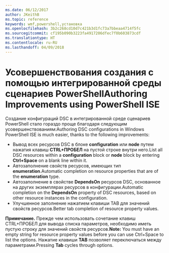 ```yaml
---
ms.date: 06/12/2017
author: JKeithB
ms.topic: reference
keywords: wmf,powershell,установка
ms.openlocfilehash: 3b2c268cd10d7c421b3d1fc73a7bbeaa4714f5fc
ms.sourcegitcommit: cf195b090b3223fa4917206dfec7f0b603873cdf
ms.translationtype: HT
ms.contentlocale: ru-RU
ms.lasthandoff: 04/09/2018
---
```

# <a name="authoring-improvements-using-powershell-ise"></a><span data-ttu-id="6b9db-102">Усовершенствования создания с помощью интегрированной среды сценариев PowerShell</span><span class="sxs-lookup"><span data-stu-id="6b9db-102">Authoring Improvements using PowerShell ISE</span></span>

<span data-ttu-id="6b9db-103">Создание конфигураций DSC в интегрированной среде сценариев PowerShell стало гораздо проще благодаря следующим усовершенствованиям:</span><span class="sxs-lookup"><span data-stu-id="6b9db-103">Authoring DSC configurations in Windows PowerShell ISE is much easier, thanks to the following improvements:</span></span>

- <span data-ttu-id="6b9db-104">Вывод всех ресурсов DSC в блоке **configuration** или **node** путем нажатия клавиш **CTRL+ПРОБЕЛ** на пустой строке внутри него.</span><span class="sxs-lookup"><span data-stu-id="6b9db-104">List all DSC resources within a **configuration** block or **node** block by entering **Ctrl+Space** on a blank line within it.</span></span>
- <span data-ttu-id="6b9db-105">Автозаполнение свойств ресурсов, имеющих тип **enumeration**.</span><span class="sxs-lookup"><span data-stu-id="6b9db-105">Automatic completion on resource properties that are of the **enumeration** type.</span></span>
- <span data-ttu-id="6b9db-106">Автозаполнение в свойстве **DependsOn** ресурсов DSC, основанное на других экземплярах ресурсов в конфигурации.</span><span class="sxs-lookup"><span data-stu-id="6b9db-106">Automatic completion on the **DependsOn** property of DSC resources, based on other resource instances in the configuration.</span></span>
- <span data-ttu-id="6b9db-107">Улучшенное заполнение нажатием клавиши TAB для значений свойств ресурсов.</span><span class="sxs-lookup"><span data-stu-id="6b9db-107">Better tab completion of resource property values.</span></span>

<span data-ttu-id="6b9db-108">**Примечание.** Прежде чем использовать сочетание клавиш CTRL+ПРОБЕЛ для вывода списка параметров, необходимо иметь пустую строку для значений свойств ресурсов.</span><span class="sxs-lookup"><span data-stu-id="6b9db-108">**Note:** You must have an empty string for resource property values before you can use Ctrl+Space to list the options.</span></span> <span data-ttu-id="6b9db-109">Нажатие клавиши **TAB** позволяет переключаться между параметрами.</span><span class="sxs-lookup"><span data-stu-id="6b9db-109">Pressing **Tab** cycles through options.</span></span>